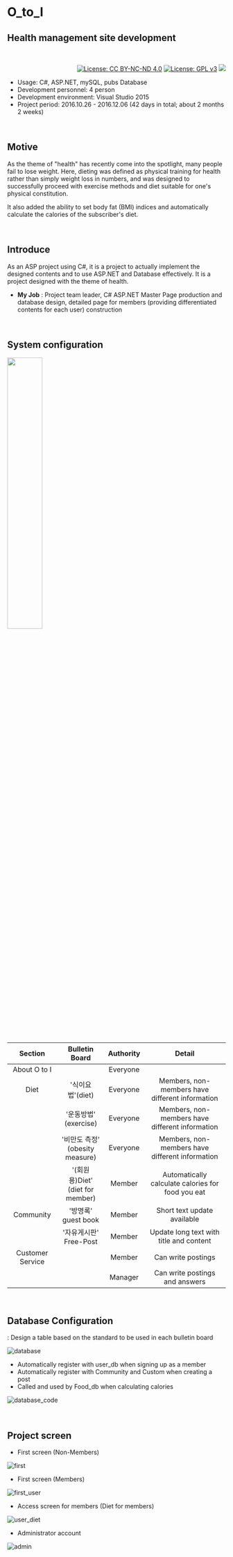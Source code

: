# O_to_I

## Health management site development

<br>
<div align="right">

[![License: CC BY-NC-ND 4.0](https://img.shields.io/badge/License-CC%20BY--NC--ND%204.0-lightgrey.svg)](https://creativecommons.org/licenses/by-nc-nd/4.0/) [![License: GPL v3](https://img.shields.io/badge/License-GPLv3-blue.svg)](https://www.gnu.org/licenses/gpl-3.0) <a href="https://hits.seeyoufarm.com"/><img src="https://hits.seeyoufarm.com/api/count/incr/badge.svg?url=https://github.com/eona1301/O_to_I"/></a>

</div>

- Usage: C#, ASP.NET, mySQL, pubs Database
- Development personnel: 4 person
- Development environment: Visual Studio 2015
- Project period: 2016.10.26 - 2016.12.06 (42 days in total; about 2 months 2 weeks)

<br>

## Motive

As the theme of "health" has recently come into the spotlight, many people fail to lose weight. Here, dieting was defined as physical training for health rather than simply weight loss in numbers, and was designed to successfully proceed with exercise methods and diet suitable for one's physical constitution.

It also added the ability to set body fat (BMI) indices and automatically calculate the calories of the subscriber's diet.

<br>

## Introduce

As an ASP project using C#, it is a project to actually implement the designed contents and to use ASP.NET and Database effectively. It is a project designed with the theme of health.

- **My Job** : Project team leader, C# ASP.NET Master Page production and database design, detailed page for members (providing differentiated contents for each user) construction

<br>

## System configuration

<img src = "https://user-images.githubusercontent.com/45550607/83281560-3a097c80-a213-11ea-9a9e-477c6ff38efd.png" width="40%">

|     Section      |           Bulletin Board            | Authority |                      Detail                       |
| :--------------: | :---------------------------------: | :-------: | :-----------------------------------------------: |
|   About O to I   |                                     | Everyone  |                                                   |
|       Diet       |          '식이요법'(diet)           | Everyone  |  Members, non-members have different information  |
|                  |        '운동방법' (exercise)        | Everyone  |  Members, non-members have different information  |
|                  | '비만도 측정'<br>(obesity measure)  | Everyone  |  Members, non-members have different information  |
|                  | '(회원용)Diet'<br>(diet for member) |  Member   | Automatically calculate calories for food you eat |
|    Community     |       '방명록'<br>guest book        |  Member   |            Short text update available            |
|                  |      '자유게시판'<br>Free-Post      |  Member   |      Update long text with title and content      |
| Customer Service |                                     |  Member   |                Can write postings                 |
|                  |                                     |  Manager  |          Can write postings and answers           |

<br>

## Database Configuration

: Design a table based on the standard to be used in each bulletin board

![database](https://user-images.githubusercontent.com/45550607/83281551-383fb900-a213-11ea-884d-ce49a098a572.png)

- Automatically register with user_db when signing up as a member
- Automatically register with Community and Custom when creating a post
- Called and used by Food_db when calculating calories

![database_code](https://user-images.githubusercontent.com/45550607/83281552-383fb900-a213-11ea-8c49-b459fce0392f.png)

<br>

## Project screen

- First screen (Non-Members)

![first](https://user-images.githubusercontent.com/45550607/83281556-3970e600-a213-11ea-8044-1093c047994d.png)

- First screen (Members)

![first_user](https://user-images.githubusercontent.com/45550607/83281559-3970e600-a213-11ea-96b3-2fb804b8c475.png)

- Access screen for members (Diet for members)

![user_diet](https://user-images.githubusercontent.com/45550607/83281564-3aa21300-a213-11ea-840c-d9b7a64034c8.png)

- Administrator account

![admin](https://user-images.githubusercontent.com/45550607/83281547-370e8c00-a213-11ea-9fe4-c7c4406c69e3.png)
